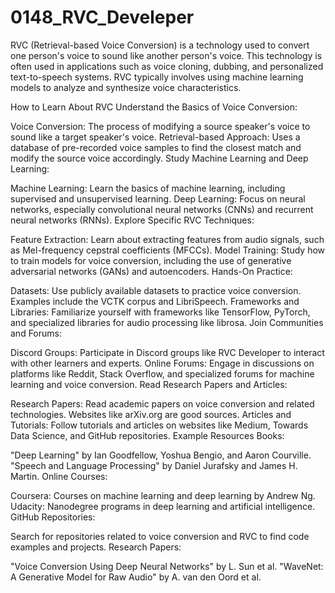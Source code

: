 # 0148_RVC_Develeper

RVC (Retrieval-based Voice Conversion) is a technology used to convert one person's voice to sound like another person's voice. This technology is often used in applications such as voice cloning, dubbing, and personalized text-to-speech systems. RVC typically involves using machine learning models to analyze and synthesize voice characteristics.

How to Learn About RVC
Understand the Basics of Voice Conversion:

Voice Conversion: The process of modifying a source speaker's voice to sound like a target speaker's voice.
Retrieval-based Approach: Uses a database of pre-recorded voice samples to find the closest match and modify the source voice accordingly.
Study Machine Learning and Deep Learning:

Machine Learning: Learn the basics of machine learning, including supervised and unsupervised learning.
Deep Learning: Focus on neural networks, especially convolutional neural networks (CNNs) and recurrent neural networks (RNNs).
Explore Specific RVC Techniques:

Feature Extraction: Learn about extracting features from audio signals, such as Mel-frequency cepstral coefficients (MFCCs).
Model Training: Study how to train models for voice conversion, including the use of generative adversarial networks (GANs) and autoencoders.
Hands-On Practice:

Datasets: Use publicly available datasets to practice voice conversion. Examples include the VCTK corpus and LibriSpeech.
Frameworks and Libraries: Familiarize yourself with frameworks like TensorFlow, PyTorch, and specialized libraries for audio processing like librosa.
Join Communities and Forums:

Discord Groups: Participate in Discord groups like RVC Developer to interact with other learners and experts.
Online Forums: Engage in discussions on platforms like Reddit, Stack Overflow, and specialized forums for machine learning and voice conversion.
Read Research Papers and Articles:

Research Papers: Read academic papers on voice conversion and related technologies. Websites like arXiv.org are good sources.
Articles and Tutorials: Follow tutorials and articles on websites like Medium, Towards Data Science, and GitHub repositories.
Example Resources
Books:

"Deep Learning" by Ian Goodfellow, Yoshua Bengio, and Aaron Courville.
"Speech and Language Processing" by Daniel Jurafsky and James H. Martin.
Online Courses:

Coursera: Courses on machine learning and deep learning by Andrew Ng.
Udacity: Nanodegree programs in deep learning and artificial intelligence.
GitHub Repositories:

Search for repositories related to voice conversion and RVC to find code examples and projects.
Research Papers:

"Voice Conversion Using Deep Neural Networks" by L. Sun et al.
"WaveNet: A Generative Model for Raw Audio" by A. van den Oord et al.
